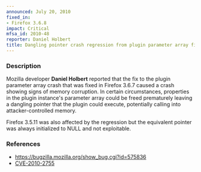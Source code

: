 ```yaml
---
announced: July 20, 2010
fixed_in:
- Firefox 3.6.8
impact: Critical
mfsa_id: 2010-48
reporter: Daniel Holbert
title: Dangling pointer crash regression from plugin parameter array fix
---
```


<h3>Description</h3>

<p>Mozilla developer <strong>Daniel Holbert</strong> reported that the
fix to the plugin parameter array crash that was fixed in Firefox
3.6.7 caused a crash showing signs of memory corruption.  In certain
circumstances, properties in the plugin instance's parameter array
could be freed prematurely leaving a dangling pointer that the plugin
could execute, potentially calling into attacker-controlled
memory.</p>

<p class="note">Firefox 3.5.11 was also affected by the regression
but the equivalent pointer was always initialized to NULL and 
not exploitable.</p>

<h3>References</h3>

<ul>
  <li><a href="https://bugzilla.mozilla.org/show_bug.cgi?id=575836">https://bugzilla.mozilla.org/show_bug.cgi?id=575836</a></li>
  <li><a class="ex-ref" href="http://cve.mitre.org/cgi-bin/cvename.cgi?name=CVE-2010-2755">CVE-2010-2755</a></li>
</ul>




